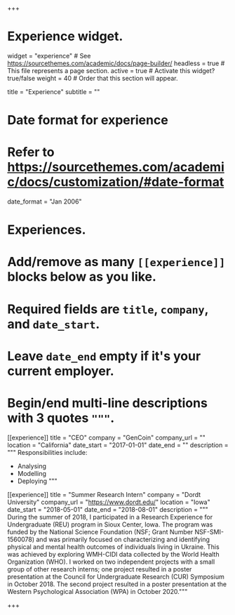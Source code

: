 +++
# Experience widget.
widget = "experience"  # See https://sourcethemes.com/academic/docs/page-builder/
headless = true  # This file represents a page section.
active = true  # Activate this widget? true/false
weight = 40  # Order that this section will appear.

title = "Experience"
subtitle = ""

# Date format for experience
#   Refer to https://sourcethemes.com/academic/docs/customization/#date-format
date_format = "Jan 2006"

# Experiences.
#   Add/remove as many `[[experience]]` blocks below as you like.
#   Required fields are `title`, `company`, and `date_start`.
#   Leave `date_end` empty if it's your current employer.
#   Begin/end multi-line descriptions with 3 quotes `"""`.
[[experience]]
  title = "CEO"
  company = "GenCoin"
  company_url = ""
  location = "California"
  date_start = "2017-01-01"
  date_end = ""
  description = """
  Responsibilities include:
  
  * Analysing
  * Modelling
  * Deploying
  """

[[experience]]
  title = "Summer Research Intern"
  company = "Dordt University"
  company_url = "https://www.dordt.edu/"
  location = "Iowa"
  date_start = "2018-05-01"
  date_end = "2018-08-01"
  description = """
During the summer of 2018, I participated in a Research Experience for Undergraduate (REU) program in Sioux Center, Iowa. The program was funded by the National Science Foundation (NSF; Grant Number NSF-SMI-1560078) and was primarily focused on characterizing and identifying physical and mental health outcomes of individuals living in Ukraine. This was achieved by exploring WMH-CIDI data collected by the World Health Organization (WHO). I worked on two independent projects with a small group of other research interns; one project resulted in a poster presentation at the Council for Undergraduate Research (CUR) Symposium in October 2018. The second project resulted in a poster presentation at the Western Psychological Association (WPA) in October 2020."""

+++
